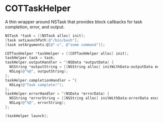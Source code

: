COTTaskHelper
=============

A thin wrapper around NSTask that provides block callbacks for task completion, error, and output.

````Objective-C
NSTask *task = [[NSTask alloc] init];
[task setLaunchPath:@"/bin/bash"];
[task setArguments:@[@"-c", @"some command"]];

COTTaskHelper *taskHelper = [[COTTaskHelper alloc] init];
taskHelper.task = task;
taskHelper.outputHandler = ^(NSData *outputData) {
  NSString *outputString = [[NSString alloc] initWithData:outputData encoding:NSASCIIStringEncoding];
  NSLog(@"%@", outputString);
};
taskHelper.completionHandler = ^{
  NSLog(@"Task complete!");
};
taskHelper.errorHandler = ^(NSData *errorData) {
  NSString *errorString = [[NSString alloc] initWithData:errorData encoding:NSASCIIStringEncoding];
  NSLog(@"%@", errorString);
};

[taskHelper launch];
````
